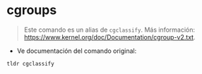 # cgroups

> Este comando es un alias de `cgclassify`.
> Más información: <https://www.kernel.org/doc/Documentation/cgroup-v2.txt>.

- Ve documentación del comando original:

`tldr cgclassify`
